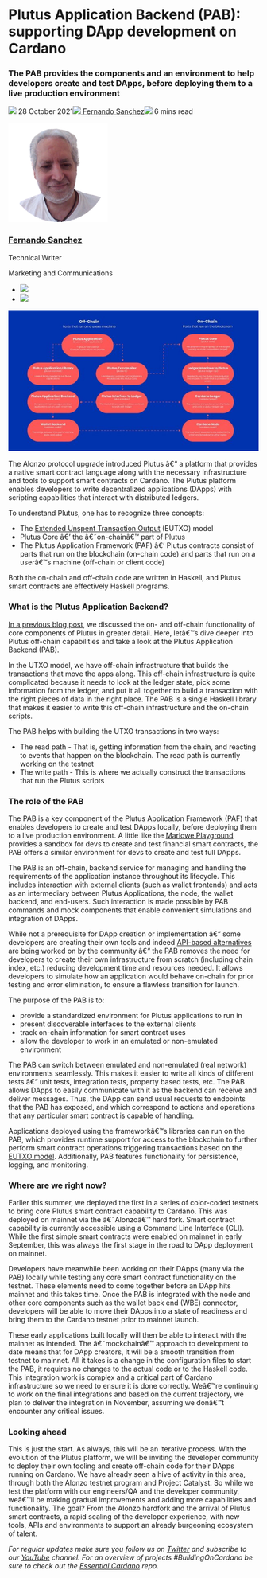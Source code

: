 # Plutus Application Backend (PAB): supporting DApp development on Cardano
### **The PAB provides the components and an environment to help developers create and test DApps, before deploying them to a live production environment**
![](img/2021-10-28-plutus-application-backend-pab-supporting-dapp-development-on-cardano.002.png) 28 October 2021![](img/2021-10-28-plutus-application-backend-pab-supporting-dapp-development-on-cardano.002.png)[ Fernando Sanchez](/en/blog/authors/fernando-sanchez/page-1/)![](img/2021-10-28-plutus-application-backend-pab-supporting-dapp-development-on-cardano.003.png) 6 mins read

![Fernando Sanchez](img/2021-10-28-plutus-application-backend-pab-supporting-dapp-development-on-cardano.004.png)[](/en/blog/authors/fernando-sanchez/page-1/)
### [**Fernando Sanchez**](/en/blog/authors/fernando-sanchez/page-1/)
Technical Writer

Marketing and Communications

- ![](img/2021-10-28-plutus-application-backend-pab-supporting-dapp-development-on-cardano.005.png)[](mailto:fernando.sanchez@iohk.io "Email")
- ![](img/2021-10-28-plutus-application-backend-pab-supporting-dapp-development-on-cardano.006.png)[](https://www.linkedin.com/in/linkedinsanchezf/ "LinkedIn")

![Plutus Application Backend (PAB): supporting DApp development on Cardano](img/2021-10-28-plutus-application-backend-pab-supporting-dapp-development-on-cardano.007.jpeg)

The Alonzo protocol upgrade introduced Plutus â€“ a platform that provides a native smart contract language along with the necessary infrastructure and tools to support smart contracts on Cardano. The Plutus platform enables developers to write decentralized applications (DApps) with scripting capabilities that interact with distributed ledgers. 

To understand Plutus, one has to recognize three concepts:

- The [Extended Unspent Transaction Output](https://docs.cardano.org/plutus/eutxo-explainer) (EUTXO) model
- Plutus Core â€’ the â€˜on-chainâ€™ part of Plutus
- The Plutus Application Framework (PAF) â€’ Plutus contracts consist of parts that run on the blockchain (on-chain code) and parts that run on a userâ€™s machine (off-chain or client code)

Both the on-chain and off-chain code are written in Haskell, and Plutus smart contracts are effectively Haskell programs.
### **What is the Plutus Application Backend?**
[In a previous blog post](https://iohk.io/en/blog/posts/2021/04/13/plutus-what-you-need-to-know/), we discussed the on- and off-chain functionality of core components of Plutus in greater detail. Here, letâ€™s dive deeper into Plutus off-chain capabilities and take a look at the Plutus Application Backend (PAB). 

In the UTXO model, we have off-chain infrastructure that builds the transactions that move the apps along. This off-chain infrastructure is quite complicated because it needs to look at the ledger state, pick some information from the ledger, and put it all together to build a transaction with the right pieces of data in the right place. The PAB is a single Haskell library that makes it easier to write this off-chain infrastructure and the on-chain scripts. 

The PAB helps with building the UTXO transactions in two ways:

- The read path - That is, getting information from the chain, and reacting to events that happen on the blockchain. The read path is currently working on the testnet
- The write path - This is where we actually construct the transactions that run the Plutus scripts
### **The role of the PAB**
The PAB is a key component of the Plutus Application Framework (PAF) that enables developers to create and test DApps locally, before deploying them to a live production environment. A little like the [Marlowe Playground](https://alpha.marlowe.iohkdev.io/#/) provides a sandbox for devs to create and test financial smart contracts, the PAB offers a similar environment for devs to create and test full DApps.

The PAB is an off-chain, backend service for managing and handling the requirements of the application instance throughout its lifecycle. This includes interaction with external clients (such as wallet frontends) and acts as an intermediary between Plutus Applications, the node, the wallet backend, and end-users. Such interaction is made possible by PAB commands and mock components that enable convenient simulations and integration of DApps. 

While not a prerequisite for DApp creation or implementation â€“ some developers are creating their own tools and indeed [API-based alternatives](https://youtu.be/W2R3zl91U24?t=357) are being worked on by the community â€“ the PAB removes the need for developers to create their own infrastructure from scratch (including chain index, etc.) reducing development time and resources needed. It allows developers to simulate how an application would behave on-chain for prior testing and error elimination, to ensure a flawless transition for launch. 

The purpose of the PAB is to:

- provide a standardized environment for Plutus applications to run in
- present discoverable interfaces to the external clients
- track on-chain information for smart contract uses
- allow the developer to work in an emulated or non-emulated environment

The PAB can switch between emulated and non-emulated (real network) environments seamlessly. This makes it easier to write all kinds of different tests â€“ unit tests, integration tests, property based tests, etc. The PAB allows DApps to easily communicate with it as the backend can receive and deliver messages. Thus, the DApp can send usual requests to endpoints that the PAB has exposed, and which correspond to actions and operations that any particular smart contract is capable of handling.

Applications deployed using the frameworkâ€™s libraries can run on the PAB, which provides runtime support for access to the blockchain to further perform smart contract operations triggering transactions based on the [EUTXO model](https://iohk.io/en/blog/posts/2021/03/11/cardanos-extended-utxo-accounting-model/). Additionally, PAB features functionality for persistence, logging, and monitoring.
### **Where are we right now?**
Earlier this summer, we deployed the first in a series of color-coded testnets to bring core Plutus smart contract capability to Cardano. This was deployed on mainnet via the â€˜Alonzoâ€™ hard fork. Smart contract capability is currently accessible using a Command Line Interface (CLI). While the first simple smart contracts were enabled on mainnet in early September, this was always the first stage in the road to DApp deployment on mainnet. 

Developers have meanwhile been working on their DApps (many via the PAB) locally while testing any core smart contract functionality on the testnet. These elements need to come together before an DApp hits mainnet and this takes time. Once the PAB is integrated with the node and other core components such as the wallet back end (WBE) connector, developers will be able to move their DApps into a state of readiness and bring them to the Cardano testnet prior to mainnet launch. 

These early applications built locally will then be able to interact with the mainnet as intended. The â€˜mockchainâ€™ approach to development to date means that for DApp creators, it will be a smooth transition from testnet to mainnet. All it takes is a change in the configuration files to start the PAB, it requires no changes to the actual code or to the Haskell code. This integration work is complex and a critical part of Cardano infrastructure so we need to ensure it is done correctly. Weâ€™re continuing to work on the final integrations and based on the current trajectory, we plan to deliver the integration in November, assuming we donâ€™t encounter any critical issues.
### **Looking ahead**
This is just the start. As always, this will be an iterative process. With the evolution of the Plutus platform, we will be inviting the developer community to deploy their own tooling and create off-chain code for their DApps running on Cardano. We have already seen a hive of activity in this area, through both the Alonzo testnet program and Project Catalyst. So while we test the platform with our engineers/QA and the developer community, weâ€™ll be making gradual improvements and adding more capabilities and functionality. The goal? From the Alonzo hardfork and the arrival of Plutus smart contracts, a rapid scaling of the developer experience, with new tools, APIs and environments to support an already burgeoning ecosystem of talent. 

*For regular updates make sure you follow us on [Twitter](https://twitter.com/InputOutputHK) and subscribe to our [YouTube](https://www.youtube.com/channel/UCBJ0p9aCW-W82TwNM-z3V2w) channel. For an overview of projects #BuildingOnCardano be sure to check out the [Essential Cardano](https://github.com/input-output-hk/essential-cardano) repo.*
